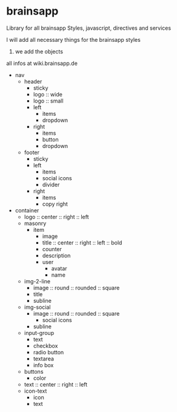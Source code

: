 # brainsapp
Library for all brainsapp Styles, javascript, directives and services

I will add all necessary things for the brainsapp styles

1. we add the objects

all infos at wiki.brainsapp.de


- nav
  - header
    - sticky
    - logo :: wide
    - logo :: small
    - left
      - items
      - dropdown
    - right
      - items
      - button
      - dropdown
  - footer
    - sticky
    - left
      - items
      - social icons
      - divider
    - right
      - items
      - copy right
- container
  - logo :: center :: right :: left
  - masonry
    - item
      - image
      - title :: center :: right :: left :: bold
      - counter
      - description
      - user
        - avatar
        - name
  - img-2-line
    - image :: round :: rounded :: square
    - title
    - subline
  - img-social
    - image :: round :: rounded :: square
      - social icons  
    - subline
  - input-group
    - text
    - checkbox
    - radio button
    - textarea
    - info box
  - buttons
    - color
  - text :: center :: right :: left
  - icon-text
    - icon
    - text

